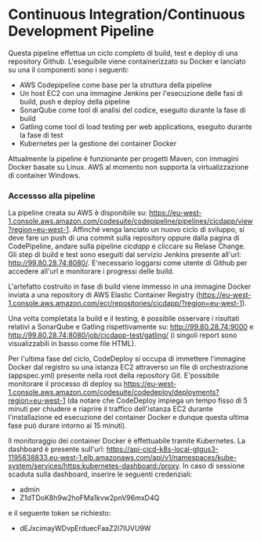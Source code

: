 # Continuous Integration/Continuous Development Pipeline

Questa pipeline effettua un ciclo completo di build, test e deploy di una repository Github. L'eseguibile viene containerizzato su Docker e lanciato su una iI componenti sono i seguenti:

* AWS Codepipeline come base per la struttura della pipeline
* Un host EC2 con una immagine Jenkins per l'esecuzione delle fasi di build, push e deploy della pipeline
* SonarQube come tool di analisi del codice, eseguito durante la fase di build
* Gatling come tool di load testing per web applications, eseguito durante la fase di test
* Kubernetes per la gestione dei container Docker

Attualmente la pipeline è funzionante per progetti Maven, con immagini Docker basate su Linux. AWS al momento non supporta la virtualizzazione di container Windows.

### Accessso alla pipeline

La pipeline creata su AWS è disponibile su: https://eu-west-1.console.aws.amazon.com/codesuite/codepipeline/pipelines/cicdapp/view?region=eu-west-1. Affinché venga lanciato un nuovo ciclo di sviluppo, si deve fare un push di una commit sulla repository oppure dalla pagina di CodePipeline, andare sulla pipeline *cicdapp* e cliccare su Relase Change. Gli step di build e test sono eseguiti dal servizio Jenkins presente all'url: http://99.80.28.74:8080/. E'necessario loggarsi come utente di Github per accedere all'url e monitorare i progressi delle build.

L'artefatto costruito in fase di build viene immesso in una immagine Docker inviata a una repository di AWS Elastic Container Registry (https://eu-west-1.console.aws.amazon.com/ecr/repositories/cicdapp/?region=eu-west-1). 

Una volta completata la build e il testing, è possibile osservare i risultati relativi a SonarQube e Gatling rispettivamente su: http://99.80.28.74:9000 e http://99.80.28.74:8080/job/cicdapp-test/gatling/ (i singoli report sono visualizzabili in basso come file HTML).

Per l'ultima fase del ciclo, CodeDeploy si occupa di immettere l'immagine Docker dal registro su una istanza EC2 attraverso un file di orchestrazione (appspec.yml) presente nella root della repository Git. E'possibile monitorare il processo di deploy su https://eu-west-1.console.aws.amazon.com/codesuite/codedeploy/deployments?region=eu-west-1 (da notare che CodeDeploy impiega un tempo fisso di 5 minuti per chiudere e riaprire il traffico dell'istanza EC2 durante l'installazione ed esecuzione del container Docker e dunque questa ultima fase può durare intorno ai 15 minuti).

Il monitoraggio dei container Docker è effettuabile tramite Kubernetes. La dashboard è presente sull'url: https://api-cicd-k8s-local-gtgus3-1195838833.eu-west-1.elb.amazonaws.com/api/v1/namespaces/kube-system/services/https:kubernetes-dashboard:/proxy. In caso di sessione scaduta sulla dashboard, inserire le seguenti credenziali: 

* admin 
* Z1dTDoK8h9w2hoFMa1kvw2pnV96mxD4Q 

e il seguente token se richiesto: 

* dEJxcimayWDvpErduecFaaZ2I7lUVU9W

